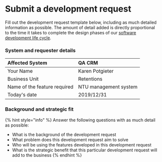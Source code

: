 # Submit a development request

Fill out the development request template below, including as much detailed information as possible. The amount of detail added is directly proportional to the time it takes to complete the design phases of our [software development life cycle](../software-development-life-cycle-defined.md).

### System and requester details

| Affected System | QA CRM |
| :--- | :--- |
| Your Name | Karen Potgieter |
| Business Unit | Retentions |
| Name of the feature required | NTU management system |
| Today's date | 2019/12/31 |

### Background and strategic fit

{% hint style="info" %}
Answer the following questions with as much detail as possible:

* What is the background of the development request
* What problem does this development request aim to solve
* Who will be using the features developed in this development request
* What is the strategic benefit that this particular development request will add to the business
{% endhint %}

